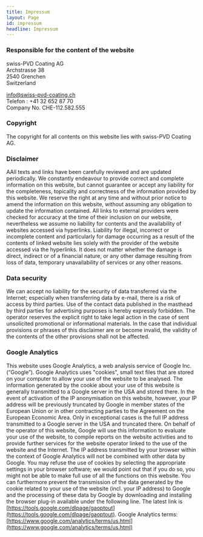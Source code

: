 ```yaml
---
title: Impressum
layout: Page
id: impressum
headline: Impressum
---
```

### Responsible for the content of the website
swiss-PVD Coating AG</br>
Archstrasse 38</br>
2540 Grenchen</br>
Switzerland</br>

[info@swiss-pvd-coating.ch](mailto:info@swiss-pvd-coating.ch)</br>
Telefon : +41 32 652 87 70</br>
Company No. CHE-112.582.555</br>

### Copyright
The copyright for all contents on this website lies with swiss-PVD Coating AG.

### Disclaimer
AAll texts and links have been carefully reviewed and are updated periodically.  We constantly endeavour to provide correct and complete information on this website, but cannot guarantee or accept any liability for the completeness, topicality and correctness of the information provided by this website. We reserve the right at any time and without prior notice to amend the information on this website, without assuming any obligation to update the information contained. All links to external providers were checked for accuracy at the time of their inclusion on our website, nevertheless we assume no liability for contents and the availability of websites accessed via hyperlinks. Liability for illegal, incorrect or incomplete content and particularly for damage occurring as a result of the contents of linked website lies solely with the provider of the website accessed via the hyperlinks. It does not matter whether the damage is direct, indirect or of a financial nature, or any other damage resulting from loss of data, temporary unavailability of services or any other reasons.

### Data security
We can accept no liability for the security of data transferred via the Internet; especially when transferring data by e-mail, there is a risk of access by third parties.
Use of the contact data published in the masthead by third parties for advertising purposes is hereby expressly forbidden. The operator reserves the explicit right to take legal action in the case of sent unsolicited promotional or informational materials.
In the case that individual provisions or phrases of this disclaimer are or become invalid, the validity of the contents of the other provisions shall not be affected.

### Google Analytics
This website uses Google Analytics, a web analysis service of Google Inc. (“Google”). Google Analytics uses "cookies", small text files that are stored on your computer to allow your use of the website to be analysed. The information generated by the cookie about your use of this website is generally transmitted to a Google server in the USA and stored there. In the event of activation of the IP anonymisation on this website, however, your IP address will be previously truncated by Google in member states of the European Union or in other contracting parties to the Agreement on the European Economic Area. Only in exceptional cases is the full IP address transmitted to a Google server in the USA and truncated there. On behalf of the operator of this website, Google will use this information to evaluate your use of the website, to compile reports on the website activities and to provide further services for the website operator linked to the use of the website and the Internet. The IP address transmitted by your browser within the context of Google Analytics will not be combined with other data by Google. You may refuse the use of cookies by selecting the appropriate settings in your browser software; we would point out that if you do so, you might not be able to make full use of all the functions on this website.  You can furthermore prevent the transmission of the data generated by the cookie related to your use of the website (incl. your IP address) to Google and the processing of these data by Google by downloading and installing the browser plug-in available under the following line. The latest link is [https://tools.google.com/dlpage/gaoptout](https://tools.google.com/dlpage/gaoptout).
Google Analytics terms: [https://www.google.com/analytics/terms/us.html](https://www.google.com/analytics/terms/us.html)
